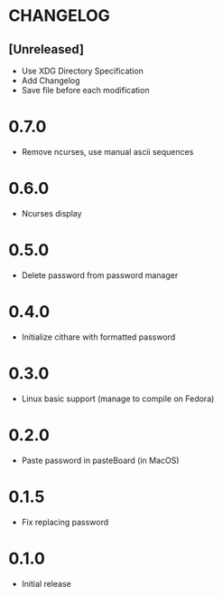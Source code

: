 # CHANGELOG

## [Unreleased]
- Use XDG Directory Specification
- Add Changelog
- Save file before each modification

# 0.7.0
- Remove ncurses, use manual ascii sequences

# 0.6.0
- Ncurses display

# 0.5.0
- Delete password from password manager

# 0.4.0
- Initialize cithare with formatted password

# 0.3.0
- Linux basic support (manage to compile on Fedora)

# 0.2.0
- Paste password in pasteBoard (in MacOS)

# 0.1.5
- Fix replacing password

# 0.1.0
- Initial release
